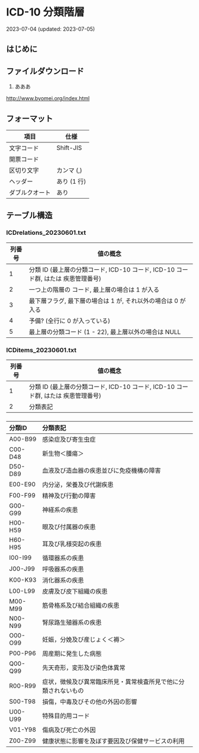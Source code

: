 ICD-10 分類階層
================
2023-07-04 (updated: 2023-07-05)

## はじめに

## ファイルダウンロード

1.  あああ

<http://www.byomei.org/index.html>

## フォーマット

| 項目           | 仕様        |
|----------------|-------------|
| 文字コード     | Shift-JIS   |
| 開票コード     | <CR><LF>    |
| 区切り文字     | カンマ (,)  |
| ヘッダー       | あり (1 行) |
| ダブルクオート | あり        |

## テーブル構造

### ICDrelations_20230601.txt

| 列番号 | 値の概念                                                                          |
|--------|-----------------------------------------------------------------------------------|
| 1      | 分類 ID (最上層の分類コード, ICD-10 コード, ICD-10 コード群, はたは 疾患管理番号) |
| 2      | 一つ上の階層の コード, 最上層の場合は 1 が入る                                    |
| 3      | 最下層フラグ, 最下層の場合は 1 が, それ以外の場合は 0 が入る                      |
| 4      | 予備? (全行に 0 が入っている)                                                     |
| 5      | 最上層の分類コード (1 - 22), 最上層以外の場合は NULL                              |

### ICDitems_20230601.txt

| 列番号 | 値の概念                                                                          |
|--------|-----------------------------------------------------------------------------------|
| 1      | 分類 ID (最上層の分類コード, ICD-10 コード, ICD-10 コード群, はたは 疾患管理番号) |
| 2      | 分類表記                                                                          |

### 

| 分類ID  | 分類表記                                                       |
|:--------|:---------------------------------------------------------------|
| A00-B99 | 感染症及び寄生虫症                                             |
| C00-D48 | 新生物＜腫瘍＞                                                 |
| D50-D89 | 血液及び造血器の疾患並びに免疫機構の障害                       |
| E00-E90 | 内分泌，栄養及び代謝疾患                                       |
| F00-F99 | 精神及び行動の障害                                             |
| G00-G99 | 神経系の疾患                                                   |
| H00-H59 | 眼及び付属器の疾患                                             |
| H60-H95 | 耳及び乳様突起の疾患                                           |
| I00-I99 | 循環器系の疾患                                                 |
| J00-J99 | 呼吸器系の疾患                                                 |
| K00-K93 | 消化器系の疾患                                                 |
| L00-L99 | 皮膚及び皮下組織の疾患                                         |
| M00-M99 | 筋骨格系及び結合組織の疾患                                     |
| N00-N99 | 腎尿路生殖器系の疾患                                           |
| O00-O99 | 妊娠，分娩及び産じょく＜褥＞                                   |
| P00-P96 | 周産期に発生した病態                                           |
| Q00-Q99 | 先天奇形，変形及び染色体異常                                   |
| R00-R99 | 症状，徴候及び異常臨床所見・異常検査所見で他に分類されないもの |
| S00-T98 | 損傷，中毒及びその他の外因の影響                               |
| U00-U99 | 特殊目的用コード                                               |
| V01-Y98 | 傷病及び死亡の外因                                             |
| Z00-Z99 | 健康状態に影響を及ぼす要因及び保健サービスの利用               |
